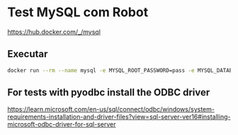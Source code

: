 # Test MySQL com Robot 

https://hub.docker.com/_/mysql

## Executar

```bash
docker run --rm --name mysql -e MYSQL_ROOT_PASSWORD=pass -e MYSQL_DATABASE=db -e MYSQL_USER=db_user -e MYSQL_PASSWORD=pass -p 3306:3306 -d mysql
```

## For tests with pyodbc install the ODBC driver

https://learn.microsoft.com/en-us/sql/connect/odbc/windows/system-requirements-installation-and-driver-files?view=sql-server-ver16#installing-microsoft-odbc-driver-for-sql-server